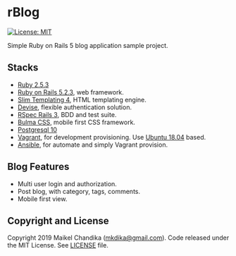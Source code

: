 # rBlog

[![License: MIT](https://img.shields.io/badge/License-MIT-blue.svg)](/LICENSE)

Simple Ruby on Rails 5 blog application sample project.

## Stacks

- [Ruby 2.5.3](https://www.ruby-lang.org/en/)
- [Ruby on Rails 5.2.3](https://rubyonrails.org/), web framework.
- [Slim Templating 4](http://slim-lang.com/), HTML templating engine.
- [Devise](https://github.com/plataformatec/devise), flexible authentication solution.
- [RSpec Rails 3](https://relishapp.com/rspec/rspec-rails/v/3-9/docs), BDD and test suite.
- [Bulma CSS](https://bulma.io/), mobile first CSS framework.
- [Postgresql 10](https://www.postgresql.org/)
- [Vagrant](https://www.vagrantup.com), for development provisioning. Use [Ubuntu 18.04](http://releases.ubuntu.com/18.04/) based.
- [Ansible](https://www.ansible.com/), for automate and simply Vagrant provision.

## Blog Features

- Multi user login and authorization.
- Post blog, with category, tags, comments.
- Mobile first view.

## Copyright and License

Copyright 2019 Maikel Chandika (mkdika@gmail.com). Code released under the MIT License. See [LICENSE](/LICENSE) file.